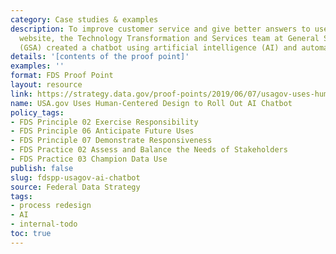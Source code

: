```yaml
---
category: Case studies & examples
description: To improve customer service and give better answers to users of the USA.gov
  website, the Technology Transformation and Services team at General Services Administration
  (GSA) created a chatbot using artificial intelligence (AI) and automation.
details: '[contents of the proof point]'
examples: ''
format: FDS Proof Point
layout: resource
link: https://strategy.data.gov/proof-points/2019/06/07/usagov-uses-human-centered-design-to-roll-out-ai-chatbot/
name: USA.gov Uses Human-Centered Design to Roll Out AI Chatbot
policy_tags:
- FDS Principle 02 Exercise Responsibility
- FDS Principle 06 Anticipate Future Uses
- FDS Principle 07 Demonstrate Responsiveness
- FDS Practice 02 Assess and Balance the Needs of Stakeholders
- FDS Practice 03 Champion Data Use
publish: false
slug: fdspp-usagov-ai-chatbot
source: Federal Data Strategy
tags:
- process redesign
- AI
- internal-todo
toc: true
---
```

